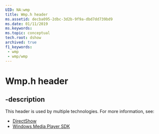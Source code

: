 ```yaml
---
UID: NA:wmp
title: Wmp.h header
ms.assetid: decba095-2dbc-3d2b-9f9a-dbd7dd739bd9
ms.date: 01/11/2019
ms.keywords: 
ms.topic: conceptual
tech.root: dshow
archived: true
f1_keywords:
 - wmp
 - wmp/wmp
---
```


# Wmp.h header


## -description

This header is used by multiple technologies. For more information, see:

- [DirectShow](../_dshow/index.md)
- [Windows Media Player SDK](../_wmp/index.md)

